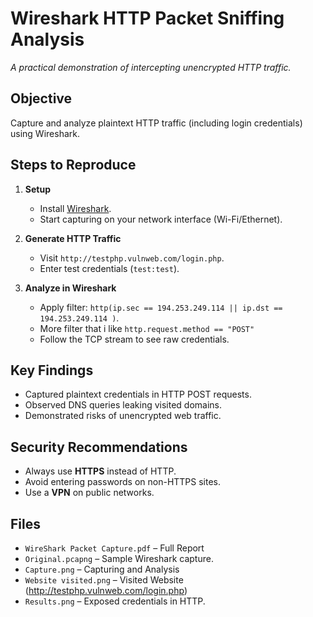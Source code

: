 # **Wireshark HTTP Packet Sniffing Analysis**  
_A practical demonstration of intercepting unencrypted HTTP traffic._  

## **Objective**  
Capture and analyze plaintext HTTP traffic (including login credentials) using Wireshark.  

## **Steps to Reproduce**  
1. **Setup**  
   - Install [Wireshark](https://www.wireshark.org/).  
   - Start capturing on your network interface (Wi-Fi/Ethernet).  

2. **Generate HTTP Traffic**  
   - Visit `http://testphp.vulnweb.com/login.php`.  
   - Enter test credentials (`test:test`).  

3. **Analyze in Wireshark**  
   - Apply filter: `http(ip.sec == 194.253.249.114 || ip.dst == 194.253.249.114 )`.  
   - More filter that i like `http.request.method == "POST"`
   - Follow the TCP stream to see raw credentials.  

## **Key Findings**  
 - Captured plaintext credentials in HTTP POST requests.  
 - Observed DNS queries leaking visited domains.  
 - Demonstrated risks of unencrypted web traffic.  

## **Security Recommendations**  
- Always use **HTTPS** instead of HTTP.  
- Avoid entering passwords on non-HTTPS sites.  
- Use a **VPN** on public networks.  

## **Files**  
- `WireShark Packet Capture.pdf` – Full Report
- `Original.pcapng` – Sample Wireshark capture.
- `Capture.png` – Capturing and Analysis
- `Website visited.png` – Visited Website (http://testphp.vulnweb.com/login.php)
- `Results.png` – Exposed credentials in HTTP.  
